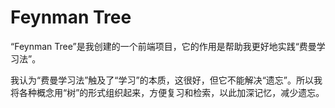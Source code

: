 # Feynman Tree

“Feynman Tree”是我创建的一个前端项目，它的作用是帮助我更好地实践“费曼学习法”。

我认为“费曼学习法”触及了“学习”的本质，这很好，但它不能解决“遗忘”。所以我将各种概念用“树”的形式组织起来，方便复习和检索，以此加深记忆，减少遗忘。